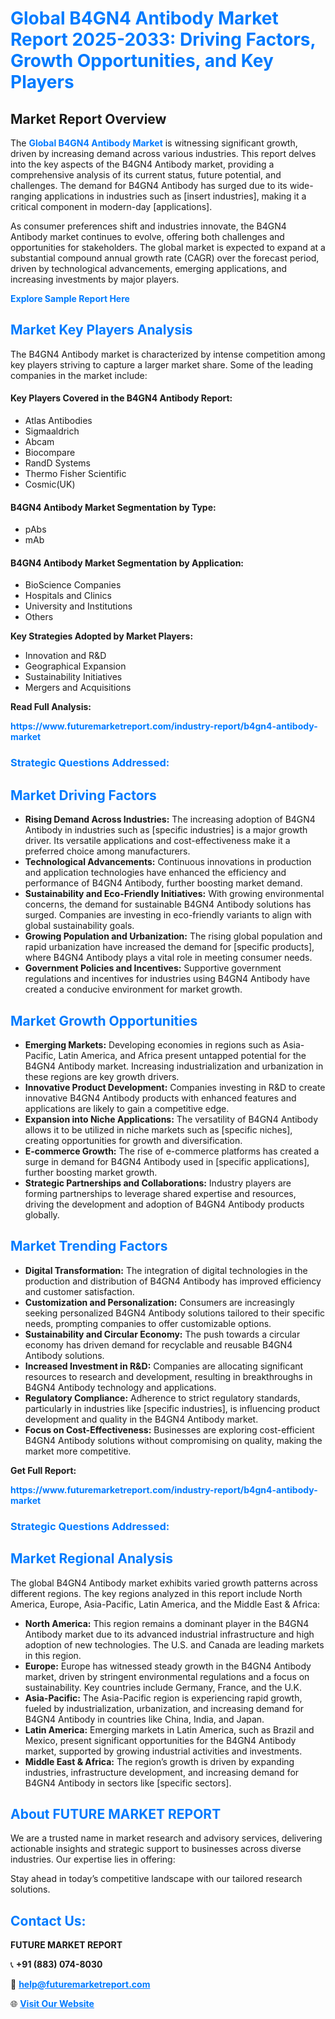 <h1 style="color: #007BFF;">Global B4GN4 Antibody Market Report 2025-2033: Driving Factors, Growth Opportunities, and Key Players</h1>

<section id="overview">
<h2>Market Report Overview</h2>
<p>The <a href="https://www.futuremarketreport.com/industry-report/b4gn4-antibody-market" style="color: #007BFF; text-decoration: none;"><strong>Global B4GN4 Antibody Market</strong></a> is witnessing significant growth, driven by increasing demand across various industries. This report delves into the key aspects of the B4GN4 Antibody market, providing a comprehensive analysis of its current status, future potential, and challenges. The demand for B4GN4 Antibody has surged due to its wide-ranging applications in industries such as [insert industries], making it a critical component in modern-day [applications].</p>
<p>As consumer preferences shift and industries innovate, the B4GN4 Antibody market continues to evolve, offering both challenges and opportunities for stakeholders. The global market is expected to expand at a substantial compound annual growth rate (CAGR) over the forecast period, driven by technological advancements, emerging applications, and increasing investments by major players.</p>
</section>

<section id="overview">
<p><a href="https://www.futuremarketreport.com/request-sample/reportId=55997" style="color: #007BFF; text-decoration: none;"><strong>Explore Sample Report Here</strong></a></p>
</section>

<section id="key-players">
<h2 style="color: #007BFF;">Market Key Players Analysis</h2>
<p>The B4GN4 Antibody market is characterized by intense competition among key players striving to capture a larger market share. Some of the leading companies in the market include:</p>
<h4>Key Players Covered in the B4GN4 Antibody Report:</h4>
<ul><li>Atlas Antibodies</li><li>Sigmaaldrich</li><li>Abcam</li><li>Biocompare</li><li>RandD Systems</li><li>Thermo Fisher Scientific</li><li>Cosmic(UK)</li></ul>
<h4>B4GN4 Antibody Market Segmentation by Type:</h4>
<ul><li>pAbs</li><li>mAb</li></ul>

<h4>B4GN4 Antibody Market Segmentation by Application:</h4>
<ul><li>BioScience Companies</li><li>Hospitals and Clinics</li><li>University and Institutions</li><li>Others</li></ul>
<p><strong>Key Strategies Adopted by Market Players:</strong></p>
<ul>
<li>Innovation and R&D</li>
<li>Geographical Expansion</li>
<li>Sustainability Initiatives</li>
<li>Mergers and Acquisitions</li>
</ul>
</section>

<section>
<p><strong>Read Full Analysis: </strong></p><a href="https://www.futuremarketreport.com/industry-report/b4gn4-antibody-market" style="color: #007BFF; text-decoration: none;"><strong>https://www.futuremarketreport.com/industry-report/b4gn4-antibody-market</strong></a>
<h3 style="color: #007BFF;">Strategic Questions Addressed:</h3>
</section>

<section id="driving-factors">
<h2 style="color: #007BFF;">Market Driving Factors</h2>
<ul>
<li><strong>Rising Demand Across Industries:</strong> The increasing adoption of B4GN4 Antibody in industries such as [specific industries] is a major growth driver. Its versatile applications and cost-effectiveness make it a preferred choice among manufacturers.</li>
<li><strong>Technological Advancements:</strong> Continuous innovations in production and application technologies have enhanced the efficiency and performance of B4GN4 Antibody, further boosting market demand.</li>
<li><strong>Sustainability and Eco-Friendly Initiatives:</strong> With growing environmental concerns, the demand for sustainable B4GN4 Antibody solutions has surged. Companies are investing in eco-friendly variants to align with global sustainability goals.</li>
<li><strong>Growing Population and Urbanization:</strong> The rising global population and rapid urbanization have increased the demand for [specific products], where B4GN4 Antibody plays a vital role in meeting consumer needs.</li>
<li><strong>Government Policies and Incentives:</strong> Supportive government regulations and incentives for industries using B4GN4 Antibody have created a conducive environment for market growth.</li>
</ul>
</section>

<section id="growth-opportunities">
<h2 style="color: #007BFF;">Market Growth Opportunities</h2>
<ul>
<li><strong>Emerging Markets:</strong> Developing economies in regions such as Asia-Pacific, Latin America, and Africa present untapped potential for the B4GN4 Antibody market. Increasing industrialization and urbanization in these regions are key growth drivers.</li>
<li><strong>Innovative Product Development:</strong> Companies investing in R&D to create innovative B4GN4 Antibody products with enhanced features and applications are likely to gain a competitive edge.</li>
<li><strong>Expansion into Niche Applications:</strong> The versatility of B4GN4 Antibody allows it to be utilized in niche markets such as [specific niches], creating opportunities for growth and diversification.</li>
<li><strong>E-commerce Growth:</strong> The rise of e-commerce platforms has created a surge in demand for B4GN4 Antibody used in [specific applications], further boosting market growth.</li>
<li><strong>Strategic Partnerships and Collaborations:</strong> Industry players are forming partnerships to leverage shared expertise and resources, driving the development and adoption of B4GN4 Antibody products globally.</li>
</ul>
</section>

<section id="trending-factors">
<h2 style="color: #007BFF;">Market Trending Factors</h2>
<ul>
<li><strong>Digital Transformation:</strong> The integration of digital technologies in the production and distribution of B4GN4 Antibody has improved efficiency and customer satisfaction.</li>
<li><strong>Customization and Personalization:</strong> Consumers are increasingly seeking personalized B4GN4 Antibody solutions tailored to their specific needs, prompting companies to offer customizable options.</li>
<li><strong>Sustainability and Circular Economy:</strong> The push towards a circular economy has driven demand for recyclable and reusable B4GN4 Antibody solutions.</li>
<li><strong>Increased Investment in R&D:</strong> Companies are allocating significant resources to research and development, resulting in breakthroughs in B4GN4 Antibody technology and applications.</li>
<li><strong>Regulatory Compliance:</strong> Adherence to strict regulatory standards, particularly in industries like [specific industries], is influencing product development and quality in the B4GN4 Antibody market.</li>
<li><strong>Focus on Cost-Effectiveness:</strong> Businesses are exploring cost-efficient B4GN4 Antibody solutions without compromising on quality, making the market more competitive.</li>
</ul>
</section>

<section>
<p><strong>Get Full Report: </strong></p><a href="https://www.futuremarketreport.com/industry-report/b4gn4-antibody-market" style="color: #007BFF; text-decoration: none;"><strong>https://www.futuremarketreport.com/industry-report/b4gn4-antibody-market</strong></a>
<h3 style="color: #007BFF;">Strategic Questions Addressed:</h3>
</section>


<section id="regional-analysis">
<h2 style="color: #007BFF;">Market Regional Analysis</h2>
<p>The global B4GN4 Antibody market exhibits varied growth patterns across different regions. The key regions analyzed in this report include North America, Europe, Asia-Pacific, Latin America, and the Middle East & Africa:</p>
<ul>
<li><strong>North America:</strong> This region remains a dominant player in the B4GN4 Antibody market due to its advanced industrial infrastructure and high adoption of new technologies. The U.S. and Canada are leading markets in this region.</li>
<li><strong>Europe:</strong> Europe has witnessed steady growth in the B4GN4 Antibody market, driven by stringent environmental regulations and a focus on sustainability. Key countries include Germany, France, and the U.K.</li>
<li><strong>Asia-Pacific:</strong> The Asia-Pacific region is experiencing rapid growth, fueled by industrialization, urbanization, and increasing demand for B4GN4 Antibody in countries like China, India, and Japan.</li>
<li><strong>Latin America:</strong> Emerging markets in Latin America, such as Brazil and Mexico, present significant opportunities for the B4GN4 Antibody market, supported by growing industrial activities and investments.</li>
<li><strong>Middle East & Africa:</strong> The region’s growth is driven by expanding industries, infrastructure development, and increasing demand for B4GN4 Antibody in sectors like [specific sectors].</li>
</ul>
</section>

<footer>
<h2 style="color: #007BFF;">About FUTURE MARKET REPORT</h2>
<p>We are a trusted name in market research and advisory services, delivering actionable insights and strategic support to businesses across diverse industries. Our expertise lies in offering:</p>

<p>Stay ahead in today’s competitive landscape with our tailored research solutions.</p>

<h2 style="color: #007BFF;">Contact Us:</h2>
<p><strong>FUTURE MARKET REPORT</strong></p>
<p>📞 <strong>+91 (883) 074-8030</strong></p>
<p>📧 <strong><a href="mailto:help@futuremarketreport.com" style="color: #007BFF;">help@futuremarketreport.com</a></strong></p>
<p>🌐 <strong><a href="https://www.futuremarketreport.com/" style="color: #007BFF;">Visit Our Website</a></strong></p>
</footer>